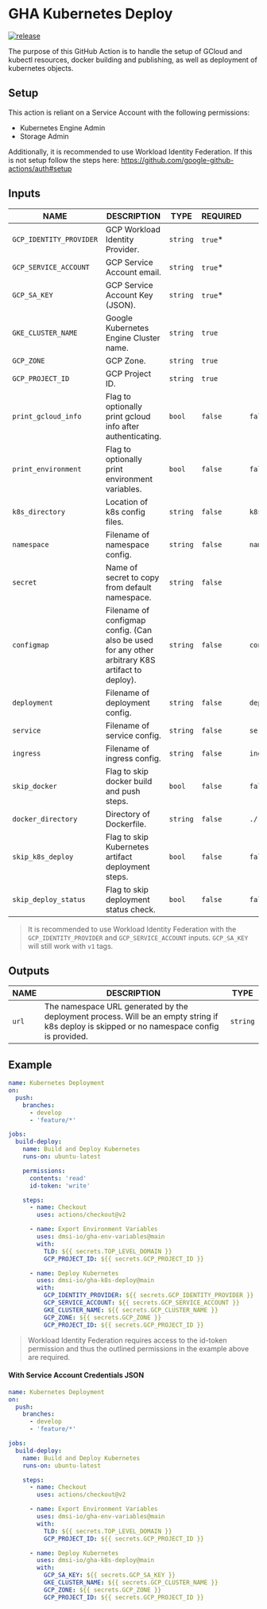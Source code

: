# GHA Kubernetes Deploy

[![release][release-badge]][release]

The purpose of this GitHub Action is to handle the setup of GCloud and kubectl resources, docker building and publishing, as well as deployment of kubernetes objects.

## Setup

This action is reliant on a Service Account with the following permissions:

- Kubernetes Engine Admin
- Storage Admin

Additionally, it is recommended to use Workload Identity Federation. If this is not setup follow the steps here: https://github.com/google-github-actions/auth#setup

## Inputs

| NAME                    | DESCRIPTION                                                                                      | TYPE     | REQUIRED | DEFAULT           |
| ----------------------- | ------------------------------------------------------------------------------------------------ | -------- | -------- | ----------------- |
| `GCP_IDENTITY_PROVIDER` | GCP Workload Identity Provider.                                                                  | `string` | `true`\* |                   |
| `GCP_SERVICE_ACCOUNT`   | GCP Service Account email.                                                                       | `string` | `true`\* |                   |
| `GCP_SA_KEY`            | GCP Service Account Key (JSON).                                                                  | `string` | `true`\* |                   |
| `GKE_CLUSTER_NAME`      | Google Kubernetes Engine Cluster name.                                                           | `string` | `true`   |                   |
| `GCP_ZONE`              | GCP Zone.                                                                                        | `string` | `true`   |                   |
| `GCP_PROJECT_ID`        | GCP Project ID.                                                                                  | `string` | `true`   |                   |
| `print_gcloud_info`     | Flag to optionally print gcloud info after authenticating.                                       | `bool`   | `false`  | `false`           |
| `print_environment`     | Flag to optionally print environment variables.                                                  | `bool`   | `false`  | `false`           |
| `k8s_directory`         | Location of k8s config files.                                                                    | `string` | `false`  | `k8s`             |
| `namespace`             | Filename of namespace config.                                                                    | `string` | `false`  | `namespace.yaml`  |
| `secret`                | Name of secret to copy from default namespace.                                                   | `string` | `false`  |                   |
| `configmap`             | Filename of configmap config. (Can also be used for any other arbitrary K8S artifact to deploy). | `string` | `false`  | `configmap.yaml`  |
| `deployment`            | Filename of deployment config.                                                                   | `string` | `false`  | `deployment.yaml` |
| `service`               | Filename of service config.                                                                      | `string` | `false`  | `service.yaml`    |
| `ingress`               | Filename of ingress config.                                                                      | `string` | `false`  | `ingress.yaml`    |
| `skip_docker`           | Flag to skip docker build and push steps.                                                        | `bool`   | `false`  | `false`           |
| `docker_directory`      | Directory of Dockerfile.                                                                         | `string` | `false`  | `./`              |
| `skip_k8s_deploy`       | Flag to skip Kubernetes artifact deployment steps.                                               | `bool`   | `false`  | `false`           |
| `skip_deploy_status`    | Flag to skip deployment status check.                                                            | `bool`   | `false`  | `false`           |

> It is recommended to use Workload Identity Federation with the `GCP_IDENTITY_PROVIDER` and `GCP_SERVICE_ACCOUNT` inputs. `GCP_SA_KEY` will still work with `v1` tags.

## Outputs

| NAME  | DESCRIPTION                                                                                                                                 | TYPE     |
| ----- | ------------------------------------------------------------------------------------------------------------------------------------------- | -------- |
| `url` | The namespace URL generated by the deployment process. Will be an empty string if k8s deploy is skipped or no namespace config is provided. | `string` |

## Example

```yaml
name: Kubernetes Deployment
on:
  push:
    branches:
      - develop
      - 'feature/*'

jobs:
  build-deploy:
    name: Build and Deploy Kubernetes
    runs-on: ubuntu-latest

    permissions:
      contents: 'read'
      id-token: 'write'

    steps:
      - name: Checkout
        uses: actions/checkout@v2

      - name: Export Environment Variables
        uses: dmsi-io/gha-env-variables@main
        with:
          TLD: ${{ secrets.TOP_LEVEL_DOMAIN }}
          GCP_PROJECT_ID: ${{ secrets.GCP_PROJECT_ID }}

      - name: Deploy Kubernetes
        uses: dmsi-io/gha-k8s-deploy@main
        with:
          GCP_IDENTITY_PROVIDER: ${{ secrets.GCP_IDENTITY_PROVIDER }}
          GCP_SERVICE_ACCOUNT: ${{ secrets.GCP_SERVICE_ACCOUNT }}
          GKE_CLUSTER_NAME: ${{ secrets.GCP_CLUSTER_NAME }}
          GCP_ZONE: ${{ secrets.GCP_ZONE }}
          GCP_PROJECT_ID: ${{ secrets.GCP_PROJECT_ID }}
```

> Workload Identity Federation requires access to the id-token permission and thus the outlined permissions in the example above are required.

#### With Service Account Credentials JSON

```yaml
name: Kubernetes Deployment
on:
  push:
    branches:
      - develop
      - 'feature/*'

jobs:
  build-deploy:
    name: Build and Deploy Kubernetes
    runs-on: ubuntu-latest

    steps:
      - name: Checkout
        uses: actions/checkout@v2

      - name: Export Environment Variables
        uses: dmsi-io/gha-env-variables@main
        with:
          TLD: ${{ secrets.TOP_LEVEL_DOMAIN }}
          GCP_PROJECT_ID: ${{ secrets.GCP_PROJECT_ID }}

      - name: Deploy Kubernetes
        uses: dmsi-io/gha-k8s-deploy@main
        with:
          GCP_SA_KEY: ${{ secrets.GCP_SA_KEY }}
          GKE_CLUSTER_NAME: ${{ secrets.GCP_CLUSTER_NAME }}
          GCP_ZONE: ${{ secrets.GCP_ZONE }}
          GCP_PROJECT_ID: ${{ secrets.GCP_PROJECT_ID }}
```

<!-- badge links -->

[release]: https://github.com/dmsi-io/gha-k8s-deploy/releases
[release-badge]: https://img.shields.io/github/v/release/dmsi-io/gha-k8s-deploy?style=for-the-badge&logo=github
